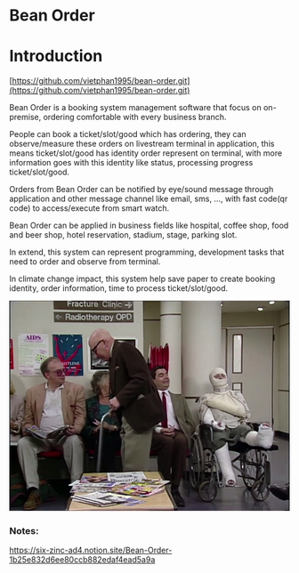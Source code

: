 # Bean Order

# Introduction

[https://github.com/vietphan1995/bean-order.git](https://github.com/vietphan1995/bean-order.git)

Bean Order is a booking system management software that focus on on-premise, ordering comfortable with every business branch.

People can book a ticket/slot/good which has ordering, they can observe/measure these orders on livestream terminal in application, this means ticket/slot/good has identity order represent on terminal, with more information goes with this identity like status, processing progress ticket/slot/good.

Orders from Bean Order can be notified by eye/sound message through application and other message channel like email, sms, …, with fast code(qr code) to access/execute from smart watch.

Bean Order can be applied in business fields like hospital, coffee shop, food and beer shop, hotel reservation, stadium, stage, parking slot.

In extend, this system can represent programming, development tasks that need to order and observe from terminal.

In climate change impact, this system help save paper to create booking identity, order information, time to process ticket/slot/good.

![image.png](image.png)

### Notes:
https://six-zinc-ad4.notion.site/Bean-Order-1b25e832d6ee80ccb882edaf4ead5a9a